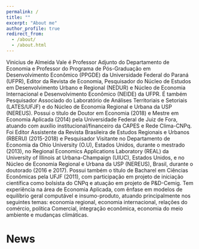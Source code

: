 ```yaml
---
permalink: /
title: ""
excerpt: "About me"
author_profile: true
redirect_from: 
  - /about/
  - /about.html
---
```


Vinicius de Almeida Vale é Professor Adjunto do Departamento de Economia e Professor do Programa de Pós-Graduação em Desenvolvimento Econômico (PPGDE) da Universidade Federal do Paraná (UFPR), Editor da Revista de Economia, Pesquisador do Núcleo de Estudos em Desenvolvimento Urbano e Regional (NEDUR) e Núcleo de Economia Internacional e Desenvolvimento Econômico (NEIDE) da UFPR. É também Pesquisador Associado do Laboratório de Análises Territoriais e Setoriais (LATES/UFJF) e do Núcleo de Economia Regional e Urbana da USP (NEREUS). Possui o título de Doutor em Economia (2018) e Mestre em Economia Aplicada (2014) pela Universidade Federal de Juiz de Fora, atuando com auxílio institucional/financeiro da CAPES e Rede Clima-CNPq. Foi Editor Assistente da Revista Brasileira de Estudos Regionais e Urbanos (RBERU) (2015-2018) e Pesquisador Visitante no Departamento de Economia da Ohio University (O.U), Estados Unidos, durante o mestrado (2013), no Regional Economics Applications Laboratory (REAL) da University of Illinois at Urbana-Champaign (UIUC), Estados Unidos, e no Núcleo de Economia Regional e Urbana da USP (NEREUS), Brasil, durante o doutorado (2016 e 2017). Possui também o título de Bacharel em Ciências Econômicas pela UFJF (2011), com participação em projeto de iniciação científica como bolsista do CNPq e atuação em projeto de P&D-Cemig. Tem experiência na área de Economia Aplicada, com ênfase em modelos de equilíbrio geral computável e insumo-produto, atuando principalmente nos seguintes temas: economia regional, economia internacional, relações do comércio, política Comercial, integração econômica, economia do meio ambiente e mudanças climáticas.

News
======


